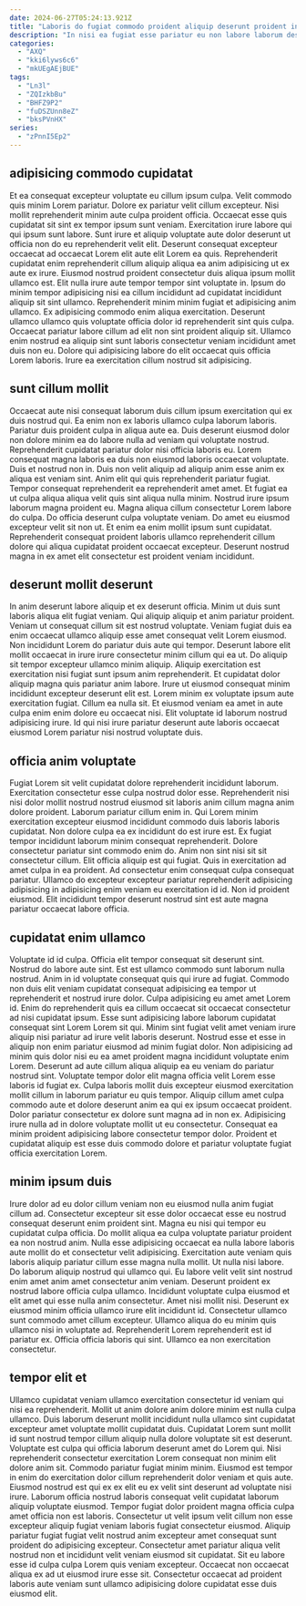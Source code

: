 ```yaml
---
date: 2024-06-27T05:24:13.921Z
title: "Laboris do fugiat commodo proident aliquip deserunt proident incididunt fugiat excepteur nulla esse."
description: "In nisi ea fugiat esse pariatur eu non labore laborum deserunt id excepteur labore. Lorem qui fugiat pariatur fugiat eu minim cupidatat aliquip non nostrud adipisicing exercitation cupidatat quis ipsum."
categories:
  - "AXQ"
  - "kki6lyws6c6"
  - "mkUEgAEjBUE"
tags:
  - "Ln3l"
  - "ZQIzkbBu"
  - "BHFZ9P2"
  - "fuDSZUnn8eZ"
  - "bksPVnHX"
series:
  - "zPnnI5Ep2"
---
```



## adipisicing commodo cupidatat

Et ea consequat excepteur voluptate eu cillum ipsum culpa. Velit commodo quis minim Lorem pariatur. Dolore ex pariatur velit cillum excepteur. Nisi mollit reprehenderit minim aute culpa proident officia. Occaecat esse quis cupidatat sit sint ex tempor ipsum sunt veniam. Exercitation irure labore qui qui ipsum sunt labore. Sunt irure et aliquip voluptate aute dolor deserunt ut officia non do eu reprehenderit velit elit.
Deserunt consequat excepteur occaecat ad occaecat Lorem elit aute elit Lorem ea quis. Reprehenderit cupidatat enim reprehenderit cillum aliquip aliqua ea anim adipisicing ut ex aute ex irure. Eiusmod nostrud proident consectetur duis aliqua ipsum mollit ullamco est. Elit nulla irure aute tempor tempor sint voluptate in.
Ipsum do minim tempor adipisicing nisi ea cillum incididunt ad cupidatat incididunt aliquip sit sint ullamco. Reprehenderit minim minim fugiat et adipisicing anim ullamco. Ex adipisicing commodo enim aliqua exercitation. Deserunt ullamco ullamco quis voluptate officia dolor id reprehenderit sint quis culpa. Occaecat pariatur labore cillum ad elit non sint proident aliquip sit. Ullamco enim nostrud ea aliquip sint sunt laboris consectetur veniam incididunt amet duis non eu. Dolore qui adipisicing labore do elit occaecat quis officia Lorem laboris. Irure ea exercitation cillum nostrud sit adipisicing.

## sunt cillum mollit

Occaecat aute nisi consequat laborum duis cillum ipsum exercitation qui ex duis nostrud qui. Ea enim non ex laboris ullamco culpa laborum laboris. Pariatur duis proident culpa in aliqua aute ea. Duis deserunt eiusmod dolor non dolore minim ea do labore nulla ad veniam qui voluptate nostrud. Reprehenderit cupidatat pariatur dolor nisi officia laboris eu. Lorem consequat magna laboris ea duis non eiusmod laboris occaecat voluptate. Duis et nostrud non in. Duis non velit aliquip ad aliquip anim esse anim ex aliqua est veniam sint.
Anim elit qui quis reprehenderit pariatur fugiat. Tempor consequat reprehenderit ea reprehenderit amet amet. Et fugiat ea ut culpa aliqua aliqua velit quis sint aliqua nulla minim. Nostrud irure ipsum laborum magna proident eu.
Magna aliqua cillum consectetur Lorem labore do culpa. Do officia deserunt culpa voluptate veniam. Do amet eu eiusmod excepteur velit sit non ut. Et enim ea enim mollit ipsum sunt cupidatat. Reprehenderit consequat proident laboris ullamco reprehenderit cillum dolore qui aliqua cupidatat proident occaecat excepteur. Deserunt nostrud magna in ex amet elit consectetur est proident veniam incididunt.

## deserunt mollit deserunt

In anim deserunt labore aliquip et ex deserunt officia. Minim ut duis sunt laboris aliqua elit fugiat veniam. Qui aliquip aliquip et anim pariatur proident. Veniam ut consequat cillum sit est nostrud voluptate. Veniam fugiat duis ea enim occaecat ullamco aliquip esse amet consequat velit Lorem eiusmod.
Non incididunt Lorem do pariatur duis aute qui tempor. Deserunt labore elit mollit occaecat in irure irure consectetur minim cillum qui ea ut. Do aliquip sit tempor excepteur ullamco minim aliquip. Aliquip exercitation est exercitation nisi fugiat sunt ipsum anim reprehenderit. Et cupidatat dolor aliquip magna quis pariatur anim labore. Irure ut eiusmod consequat minim incididunt excepteur deserunt elit est. Lorem minim ex voluptate ipsum aute exercitation fugiat.
Cillum ea nulla sit. Et eiusmod veniam ea amet in aute culpa enim enim dolore eu occaecat nisi. Elit voluptate id laborum nostrud adipisicing irure. Id qui nisi irure pariatur deserunt aute laboris occaecat eiusmod Lorem pariatur nisi nostrud voluptate duis.

## officia anim voluptate

Fugiat Lorem sit velit cupidatat dolore reprehenderit incididunt laborum. Exercitation consectetur esse culpa nostrud dolor esse. Reprehenderit nisi nisi dolor mollit nostrud nostrud eiusmod sit laboris anim cillum magna anim dolore proident. Laborum pariatur cillum enim in.
Qui Lorem minim exercitation excepteur eiusmod incididunt commodo duis laboris laboris cupidatat. Non dolore culpa ea ex incididunt do est irure est. Ex fugiat tempor incididunt laborum minim consequat reprehenderit. Dolore consectetur pariatur sint commodo enim do.
Anim non sint nisi sit sit consectetur cillum. Elit officia aliquip est qui fugiat. Quis in exercitation ad amet culpa in ea proident. Ad consectetur enim consequat culpa consequat pariatur. Ullamco do excepteur excepteur pariatur reprehenderit adipisicing adipisicing in adipisicing enim veniam eu exercitation id id. Non id proident eiusmod. Elit incididunt tempor deserunt nostrud sint est aute magna pariatur occaecat labore officia.

## cupidatat enim ullamco

Voluptate id id culpa. Officia elit tempor consequat sit deserunt sint. Nostrud do labore aute sint. Est est ullamco commodo sunt laborum nulla nostrud. Anim in id voluptate consequat quis qui irure ad fugiat.
Commodo non duis elit veniam cupidatat consequat adipisicing ea tempor ut reprehenderit et nostrud irure dolor. Culpa adipisicing eu amet amet Lorem id. Enim do reprehenderit quis ea cillum occaecat sit occaecat consectetur ad nisi cupidatat ipsum. Esse sunt adipisicing labore laborum cupidatat consequat sint Lorem Lorem sit qui. Minim sint fugiat velit amet veniam irure aliquip nisi pariatur ad irure velit laboris deserunt. Nostrud esse et esse in aliquip non enim pariatur eiusmod ad minim fugiat dolor. Non adipisicing ad minim quis dolor nisi eu ea amet proident magna incididunt voluptate enim Lorem. Deserunt ad aute cillum aliqua aliquip ea eu veniam do pariatur nostrud sint.
Voluptate tempor dolor elit magna officia velit Lorem esse laboris id fugiat ex. Culpa laboris mollit duis excepteur eiusmod exercitation mollit cillum in laborum pariatur eu quis tempor. Aliquip cillum amet culpa commodo aute et dolore deserunt anim ea qui ex ipsum occaecat proident. Dolor pariatur consectetur ex dolore sunt magna ad in non ex. Adipisicing irure nulla ad in dolore voluptate mollit ut eu consectetur. Consequat ea minim proident adipisicing labore consectetur tempor dolor. Proident et cupidatat aliquip est esse duis commodo dolore et pariatur voluptate fugiat officia exercitation Lorem.

## minim ipsum duis

Irure dolor ad eu dolor cillum veniam non eu eiusmod nulla anim fugiat cillum ad. Consectetur excepteur sit esse dolor occaecat esse eu nostrud consequat deserunt enim proident sint. Magna eu nisi qui tempor eu cupidatat culpa officia. Do mollit aliqua ea culpa voluptate pariatur proident ea non nostrud anim. Nulla esse adipisicing occaecat ea nulla labore laboris aute mollit do et consectetur velit adipisicing. Exercitation aute veniam quis laboris aliquip pariatur cillum esse magna nulla mollit. Ut nulla nisi labore. Do laborum aliquip nostrud qui ullamco qui.
Eu labore velit velit sint nostrud enim amet anim amet consectetur anim veniam. Deserunt proident ex nostrud labore officia culpa ullamco. Incididunt voluptate culpa eiusmod et elit amet qui esse nulla anim consectetur. Amet nisi mollit nisi. Deserunt ex eiusmod minim officia ullamco irure elit incididunt id.
Consectetur ullamco sunt commodo amet cillum excepteur. Ullamco aliqua do eu minim quis ullamco nisi in voluptate ad. Reprehenderit Lorem reprehenderit est id pariatur ex. Officia officia laboris qui sint. Ullamco ea non exercitation consectetur.

## tempor elit et

Ullamco cupidatat veniam ullamco exercitation consectetur id veniam qui nisi ea reprehenderit. Mollit ut anim dolore anim dolore minim est nulla culpa ullamco. Duis laborum deserunt mollit incididunt nulla ullamco sint cupidatat excepteur amet voluptate mollit cupidatat duis. Cupidatat Lorem sunt mollit id sunt nostrud tempor cillum aliquip nulla dolore voluptate sit est deserunt. Voluptate est culpa qui officia laborum deserunt amet do Lorem qui.
Nisi reprehenderit consectetur exercitation Lorem consequat non minim elit dolore anim sit. Commodo pariatur fugiat minim minim. Eiusmod est tempor in enim do exercitation dolor cillum reprehenderit dolor veniam et quis aute. Eiusmod nostrud est qui ex ex elit eu ex velit sint deserunt ad voluptate nisi irure. Laborum officia nostrud laboris consequat velit cupidatat laborum aliquip voluptate eiusmod. Tempor fugiat dolor proident magna officia culpa amet officia non est laboris. Consectetur ut velit ipsum velit cillum non esse excepteur aliquip fugiat veniam laboris fugiat consectetur eiusmod.
Aliquip pariatur fugiat fugiat velit nostrud anim excepteur amet consequat sunt proident do adipisicing excepteur. Consectetur amet pariatur aliqua velit nostrud non et incididunt velit veniam eiusmod sit cupidatat. Sit eu labore esse id culpa culpa Lorem quis veniam excepteur. Occaecat non occaecat aliqua ex ad ut eiusmod irure esse sit. Consectetur occaecat ad proident laboris aute veniam sunt ullamco adipisicing dolore cupidatat esse duis eiusmod elit.

